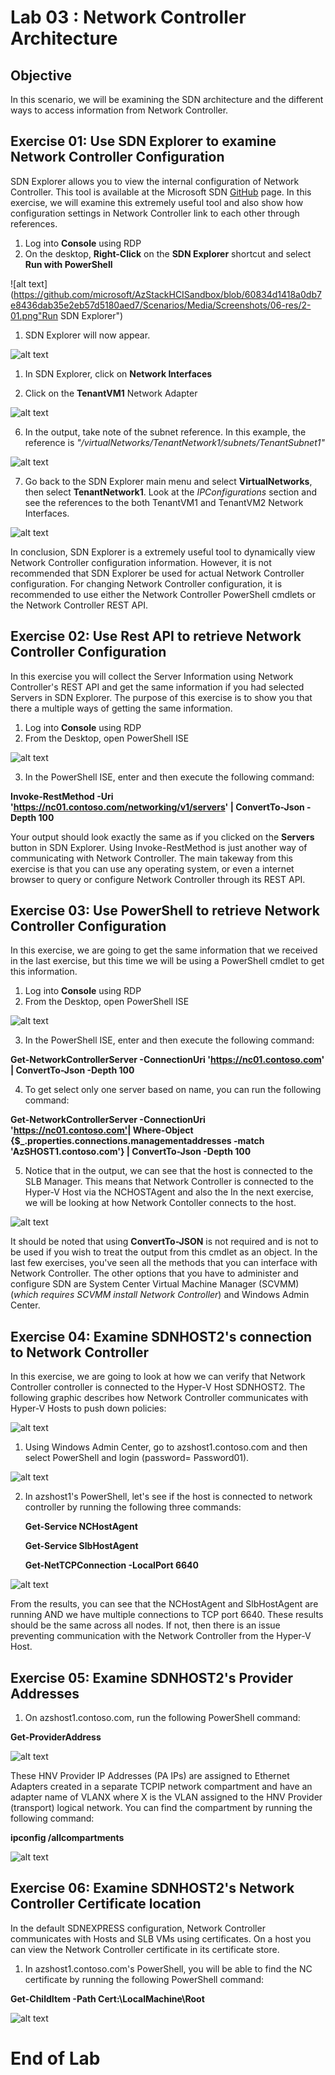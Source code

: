# Lab 03 : Network Controller Architecture


## Objective

In this scenario, we will be examining the SDN architecture and the different ways to access information from Network Controller.


## Exercise 01: Use SDN Explorer to examine Network Controller Configuration

SDN Explorer allows you to view the internal configuration of Network Controller. This tool is available at the Microsoft SDN [GitHub](https://github.com/microsoft/SDN/tree/master/SDNExpress/Tools/SDNExplorer) page. In this exercise, we will examine this extremely useful tool and also show how configuration settings in Network Controller link to each other through references.

1. Log into **Console** using RDP
2. On the desktop, **Right-Click** on the **SDN Explorer** shortcut and select **Run with PowerShell**

![alt text](https://github.com/microsoft/AzStackHCISandbox/blob/60834d1418a0db7e8436dab35e2eb57d5180aed7/Scenarios/Media/Screenshots/06-res/2-01.png"Run SDN Explorer") 

1. SDN Explorer will now appear.

![alt text](https://github.com/microsoft/AzStackHCISandbox/blob/60834d1418a0db7e8436dab35e2eb57d5180aed7/Scenarios/Media/Screenshots/06-res/2-02.png "This is SDN Explorer") 

1. In SDN Explorer, click on **Network Interfaces**

2. Click on the **TenantVM1** Network Adapter 

![alt text](https://github.com/microsoft/AzStackHCISandbox/blob/60834d1418a0db7e8436dab35e2eb57d5180aed7/Scenarios/Media/Screenshots/06-res/2-03.png "Get Network Interface") 

6. In the output, take note of the subnet reference. In this example, the reference is *"/virtualNetworks/TenantNetwork1/subnets/TenantSubnet1"*

![alt text](https://github.com/microsoft/AzStackHCISandbox/blob/60834d1418a0db7e8436dab35e2eb57d5180aed7/Scenarios/Media/Screenshots/06-res/2-04.png "TenantVM1 Network Interface") 

7. Go back to the SDN Explorer main menu and select **VirtualNetworks**, then select **TenantNetwork1**. Look at the *IPConfigurations* section and see the references to the both TenantVM1 and TenantVM2 Network Interfaces.

![alt text](https://github.com/microsoft/AzStackHCISandbox/blob/60834d1418a0db7e8436dab35e2eb57d5180aed7/Scenarios/Media/Screenshots/06-res/2-05.png "TenantVM1 Network Interface") 

In conclusion, SDN Explorer is a extremely useful tool to dynamically view Network Controller configuration information. However, it is not recommended that SDN Explorer be used for actual Network Controller configuration. For changing Network Controller configuration, it is recommended to use either the Network Controller PowerShell cmdlets or the Network Controller REST API.


## Exercise 02: Use Rest API to retrieve Network Controller Configuration

In this exercise you will collect the Server Information using Network Controller's REST API and get the same information if you had selected Servers in SDN Explorer. The purpose of this exercise is to show you that there a multiple ways of getting the same information.

1. Log into **Console** using RDP
2. From the Desktop, open PowerShell ISE

![alt text](https://github.com/microsoft/AzStackHCISandbox/blob/60834d1418a0db7e8436dab35e2eb57d5180aed7/Scenarios/Media/Screenshots/06-res/2-06.png "PowerShell ISE Icon") 

3. In the PowerShell ISE, enter and then execute the following command:

**Invoke-RestMethod -Uri 'https://nc01.contoso.com/networking/v1/servers' | ConvertTo-Json -Depth 100**

 Your output should look exactly the same as if you clicked on the **Servers** button in SDN Explorer. Using Invoke-RestMethod is just another way of communicating with Network Controller. The main takeway from this exercise is that you can use any operating system, or even a internet browser to query or configure Network Controller through its REST API.

## Exercise 03: Use PowerShell to retrieve Network Controller Configuration

In this exercise, we are going to get the same information that we received in the last exercise, but this time we will be using a PowerShell cmdlet to get this information.

1. Log into **Console** using RDP
2. From the Desktop, open PowerShell ISE

![alt text](https://github.com/microsoft/AzStackHCISandbox/blob/60834d1418a0db7e8436dab35e2eb57d5180aed7/Scenarios/Media/Screenshots/06-res/2-06.png "PowerShell ISE Icon") 

3. In the PowerShell ISE, enter and then execute the following command:

**Get-NetworkControllerServer -ConnectionUri  'https://nc01.contoso.com' | ConvertTo-Json -Depth 100**

4. To get select only one server based on name, you can run the following command:

**Get-NetworkControllerServer -ConnectionUri  'https://nc01.contoso.com'| Where-Object {$_.properties.connections.managementaddresses -match 'AzSHOST1.contoso.com'} | ConvertTo-Json -Depth 100**

5. Notice that in the output, we can see that the host is connected to the SLB Manager. This means that Network Controller is connected to the Hyper-V Host via the NCHOSTAgent and also the In the next exercise, we will be looking at how Network Contoller connects to the host.

![alt text](https://github.com/microsoft/AzStackHCISandbox/blob/60834d1418a0db7e8436dab35e2eb57d5180aed7/Scenarios/Media/Screenshots/06-res/2-07.png "Get-NetworkControllerServer Output") 

It should be noted that using **ConvertTo-JSON** is not required and is not to be used if you wish to treat the output from this cmdlet as an object. In the last few exercises, you've seen all the methods that you can interface with Network Controller. The other options that you have to administer and configure SDN are System Center Virtual Machine Manager (SCVMM) (*which requires SCVMM install Network Controller*) and Windows Admin Center.

## Exercise 04: Examine SDNHOST2's connection to Network Controller

In this exercise, we are going to look at how we can verify that Network Controller controller is connected to the Hyper-V Host SDNHOST2. The following graphic describes how Network Controller communicates with Hyper-V Hosts to push down policies:

![alt text](https://github.com/microsoft/AzStackHCISandbox/blob/60834d1418a0db7e8436dab35e2eb57d5180aed7/Scenarios/Media/Screenshots/06-res/2-12.png "SDN Policy Flow to Hosts") 

1. Using Windows Admin Center, go to azshost1.contoso.com and then select PowerShell and login (password= Password01).

![alt text](https://github.com/microsoft/AzStackHCISandbox/blob/60834d1418a0db7e8436dab35e2eb57d5180aed7/Scenarios/Media/Screenshots/06-res/2-08.png "SDNHOST2 PowerShell") 

2. In azshost1's PowerShell, let's see if the host is connected to network controller by running the following three commands:

    **Get-Service NCHostAgent**

    **Get-Service SlbHostAgent**

    **Get-NetTCPConnection -LocalPort 6640**

    
![alt text](https://github.com/microsoft/AzStackHCISandbox/blob/60834d1418a0db7e8436dab35e2eb57d5180aed7/Scenarios/Media/Screenshots/06-res/2-09.png "Connection to Network Controller and Service Health") 

From the results, you can see that the NCHostAgent and SlbHostAgent are running AND we have multiple connections to TCP port 6640. These results should be the same across all nodes. If not, then there is an issue preventing communication with the Network Controller from the Hyper-V Host.

## Exercise 05: Examine SDNHOST2's Provider Addresses

1. On azshost1.contoso.com, run the following PowerShell command:

**Get-ProviderAddress**

![alt text](https://github.com/microsoft/AzStackHCISandbox/blob/60834d1418a0db7e8436dab35e2eb57d5180aed7/Scenarios/Media/Screenshots/06-res/2-10.png "Get Provider Address") 

These HNV Provider IP Addresses (PA IPs) are assigned to Ethernet Adapters created in a separate TCPIP network compartment and have an adapter name of VLANX where X is the VLAN assigned to the HNV Provider (transport) logical network. You can find the compartment by running the following command:

**ipconfig /allcompartments**

![alt text](https://github.com/microsoft/AzStackHCISandbox/blob/60834d1418a0db7e8436dab35e2eb57d5180aed7/Scenarios/Media/Screenshots/06-res/2-11.png "Compartment 3 for PA") 


## Exercise 06: Examine SDNHOST2's Network Controller Certificate location

In the default SDNEXPRESS configuration, Network Controller communicates with Hosts and SLB VMs using certificates. On a host you can view the Network Controller certificate in its certificate store.

 1. In azshost1.contoso.com's PowerShell, you will be able to find the NC certificate by running the following PowerShell command:

 **Get-ChildItem -Path Cert:\LocalMachine\Root**

![alt text](https://github.com/microsoft/AzStackHCISandbox/blob/60834d1418a0db7e8436dab35e2eb57d5180aed7/Scenarios/Media/Screenshots/06-res/2-13.png "Find the NC Certifcate on Host") 



# End of Lab

